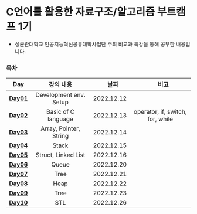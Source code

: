 # C언어를 활용한 자료구조/알고리즘 부트캠프 1기

- 성균관대학교 인공지능혁신공유대학사업단 주최 비교과 특강을 통해 공부한 내용입니다.

### 목차

|                                                         Day                                                         |       강의 내용        |  　날짜　  |             　비고　             |
| :-----------------------------------------------------------------------------------------------------------------: | :--------------------: | :--------: | :------------------------------: |
|        [**Day01**](https://github.com/yesjuhee/data_structure-algorithm-bootcamp/tree/main/Day01-BasicOfC_1)        | Development env. Setup | 2022.12.12 |                　                |
|        [**Day02**](https://github.com/yesjuhee/data_structure-algorithm-bootcamp/tree/main/Day02-BasicOfC_2)        |  Basic of C language   | 2022.12.13 | operator, if, switch, for, while |
| [**Day03**](https://github.com/yesjuhee/data_structure-algorithm-bootcamp/tree/main/Day03-Array%2CPointer%2CString) | Array, Pointer, String | 2022.12.14 |                                  |
|          [**Day04**](https://github.com/yesjuhee/data_structure-algorithm-bootcamp/tree/main/Day04-Stack)           |         Stack          | 2022.12.15 |                                  |
|   [**Day05**](https://github.com/yesjuhee/data_structure-algorithm-bootcamp/tree/main/Day05-Struct%2CLinkedList)    |  Struct, Linked List   | 2022.12.16 |                                  |
|          [**Day06**](https://github.com/yesjuhee/data_structure-algorithm-bootcamp/tree/main/Day06-Queue)           |         Queue          | 2022.12.20 |                                  |
|           [**Day07**](https://github.com/yesjuhee/data_structure-algorithm-bootcamp/tree/main/Day07-Tree)           |          Tree          | 2022.12.21 |                                  |
|                                                    [**Day08**]()                                                    |          Heap          | 2022.12.22 |                                  |
|                                                    [**Day09**]()                                                    |          Tree          | 2022.12.23 |                                  |
|           [**Day10**](https://github.com/yesjuhee/data_structure-algorithm-bootcamp/tree/main/Day10-STL)            |          STL           | 2022.12.26 |                                  |
